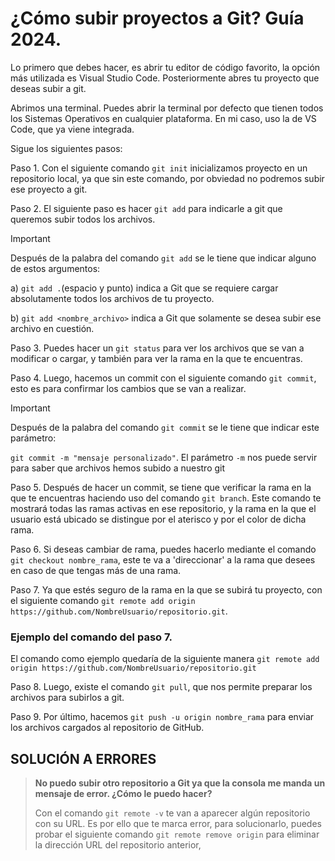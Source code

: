 # ¿Cómo subir proyectos a Git? Guía 2024.

Lo primero que debes hacer, es abrir tu editor de código favorito, la opción más
utilizada es Visual Studio Code. Posteriormente abres tu proyecto que deseas subir a git.

Abrimos una terminal. Puedes abrir la terminal por defecto que tienen todos los Sistemas Operativos en 
cualquier plataforma. En mi caso, uso la de VS Code, que ya viene integrada.

Sigue los siguientes pasos:

Paso 1. Con el siguiente comando `git init` inicializamos proyecto en un repositorio local, ya que sin 
este comando, por obviedad no podremos subir ese proyecto a git.

Paso 2. El siguiente paso es hacer `git add` para indicarle a git que queremos subir todos los archivos.

> [!IMPORTANT]
> Después de la palabra del comando `git add` se le tiene que indicar alguno de estos argumentos:
> 
> a) `git add .`(espacio y punto) indica a Git que se requiere cargar absolutamente todos los archivos de tu proyecto.
> 
> b) `git add <nombre_archivo>` indica a Git que solamente se desea subir ese archivo en cuestión.

Paso 3. Puedes hacer un `git status` para ver los archivos que se van a modificar o cargar, y también para ver la
rama en la que te encuentras.

Paso 4. Luego, hacemos un commit con el siguiente comando `git commit`, esto es para confirmar los cambios que se van
a realizar.

> [!IMPORTANT]
> Después de la palabra del comando `git commit` se le tiene que indicar este parámetro:
> 
> `git commit -m "mensaje personalizado"`. El parámetro `-m` nos puede servir para saber que archivos hemos subido a nuestro git

Paso 5. Después de hacer un commit, se tiene que verificar la rama en la que te encuentras haciendo uso del comando
`git branch`. Este comando te mostrará todas las ramas activas en ese repositorio, y la rama en la que el usuario está
ubicado se distingue por el aterisco y por el color de dicha rama.

Paso 6. Si deseas cambiar de rama, puedes hacerlo mediante el comando `git checkout nombre_rama`, este te va a 'direccionar' a la rama que desees en caso de que tengas más de una rama.

Paso 7. Ya que estés seguro de la rama en la que se subirá tu proyecto, con el siguiente comando `git remote add origin https://github.com/NombreUsuario/repositorio.git`.

### Ejemplo del comando del paso 7.

El comando como ejemplo quedaría de la siguiente manera `git remote add origin https://github.com/NombreUsuario/repositorio.git`

Paso 8. Luego, existe el comando `git pull`, que nos permite preparar los archivos para subirlos a git.

Paso 9. Por último, hacemos `git push -u origin nombre_rama` para enviar los archivos cargados al repositorio de GitHub.

## SOLUCIÓN A ERRORES
> **No puedo subir otro repositorio a Git ya que la consola me manda un mensaje de error. ¿Cómo le puedo hacer?**
> 
> Con el comando `git remote -v` te van a aparecer algún repositorio con su URL. Es por ello que te marca error,
> para solucionarlo, puedes probar el siguiente comando `git remote remove origin` para eliminar la dirección URL del repositorio
> anterior,









